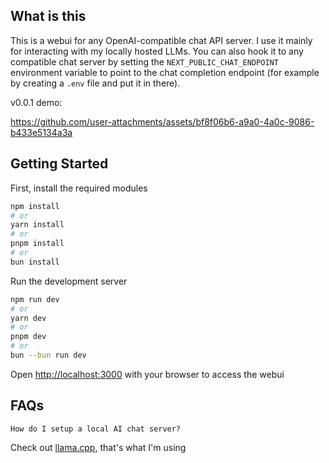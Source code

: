 ## What is this

This is a webui for any OpenAI-compatible chat API server. I use it mainly for interacting with my locally hosted LLMs. You can also hook it to any compatible chat server by setting the `NEXT_PUBLIC_CHAT_ENDPOINT` environment variable to point to the chat completion endpoint (for example by creating a `.env` file and put it in there).

v0.0.1 demo:

https://github.com/user-attachments/assets/bf8f06b6-a9a0-4a0c-9086-b433e5134a3a

## Getting Started

First, install the required modules

```bash
npm install
# or
yarn install
# or
pnpm install
# or
bun install
```

Run the development server

```bash
npm run dev
# or
yarn dev
# or
pnpm dev
# or
bun --bun run dev
```

Open [http://localhost:3000](http://localhost:3000) with your browser to access the webui

## FAQs

`How do I setup a local AI chat server?`

Check out [llama.cpp](https://github.com/ggml-org/llama.cpp), that's what I'm using
